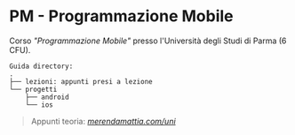 # PM - Programmazione Mobile
Corso _"Programmazione Mobile"_ presso l'Università degli Studi di Parma (6 CFU).  
```
Guida directory:
.
├── lezioni: appunti presi a lezione
└── progetti
    ├── android
    └── ios
```

> Appunti teoria: _[merendamattia.com/uni](https://www.merendamattia.com/uni.html)_

